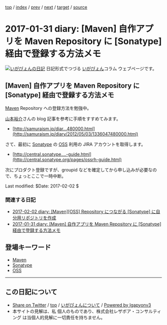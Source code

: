 [top](../index.html) 
 / [index](index.html) 
 / [prev](ig170130.html) 
 / [next](ig170201.html) 
 / [target](https://www.igapyon.jp/igapyon/diary/2017/ig170131.html) 
 / [source](https://github.com/igapyon/diary/blob/master/2017/ig170131.src.md) 

2017-01-31 diary: [Maven] 自作アプリを Maven Repository に [Sonatype] 経由で登録する方法メモ
=====================================================================================================
[![いがぴょんの日記](https://www.igapyon.jp/igapyon/diary/images/iga200306s.jpg "いがぴょん")](https://www.igapyon.jp/igapyon/diary/memo/memoigapyon.html) 日記形式でつづる [いがぴょん](https://www.igapyon.jp/igapyon/diary/memo/memoigapyon.html)コラム ウェブページです。

## [Maven] 自作アプリを Maven Repository に [Sonatype] 経由で登録する方法メモ

[Maven](../keyword/maven.html) Repository への登録方法を勉強中。

[山本裕介](http://samuraism.jp/diary/)さんの blog 記事を参考に手順をすすめてみます。

* [http://samuraism.jp/diar...480000.html](http://samuraism.jp/diary/2012/05/03/1336047480000.html)

さて、最初に [Sonatype](../keyword/sonatype.html) の [OSS](../keyword/oss.html) 利用の JIRA アカウントを取得します。

* [http://central.sonatype....-guide.html](http://central.sonatype.org/pages/ossrh-guide.html)

次にプロダクト登録ですが、groupid などを確定してから申し込みが必要なので、ちょっとここで一時中断。

Last modified: $Date: 2017-02-02 $

### 関連する日記

* [2017-02-02 diary: [Maven][OSS] Repository につながる [Sonatype] に自分用リポジトリを作成](https://www.igapyon.jp/igapyon/diary/2017/ig170202.html)
* [2017-01-31 diary: [Maven] 自作アプリを Maven Repository に [Sonatype] 経由で登録する方法メモ](https://www.igapyon.jp/igapyon/diary/2017/ig170131.html)

## 登場キーワード

* [Maven](../keyword/maven.html)
* [Sonatype](../keyword/sonatype.html)
* [OSS](../keyword/oss.html)

----------------------------------------------------------------------------------------------------

## この日記について

* [Share on Twitter](https://twitter.com/intent/tweet?hashtags=igapyon%2Cdiary%2C%E3%81%84%E3%81%8C%E3%81%B4%E3%82%87%E3%82%93%2CMaven%2CSonatype%2COSS&text=%5BMaven%5D+%E8%87%AA%E4%BD%9C%E3%82%A2%E3%83%97%E3%83%AA%E3%82%92+Maven+Repository+%E3%81%AB+%5BSonatype%5D+%E7%B5%8C%E7%94%B1%E3%81%A7%E7%99%BB%E9%8C%B2%E3%81%99%E3%82%8B%E6%96%B9%E6%B3%95%E3%83%A1%E3%83%A2&url=https%3A%2F%2Fwww.igapyon.jp%2Figapyon%2Fdiary%2F2017%2Fig170131.html) / [top](../index.html) / [いがぴょんについて](https://www.igapyon.jp/igapyon/diary/memo/memoigapyon.html) / [Powered by Igapyonv3](https://github.com/igapyon/igapyonv3)
* 本サイトの見解は、私 個人のものであり、株式会社レザボア・コンサルティング は当個人的見解に一切責任を持ちません。 
